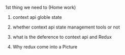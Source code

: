 1st thing we need to (Home work)

1. context api globle state
2. whether context api state management tools or not
3. what  is the deference to context api and Redux


1. Why redux come into a Picture
